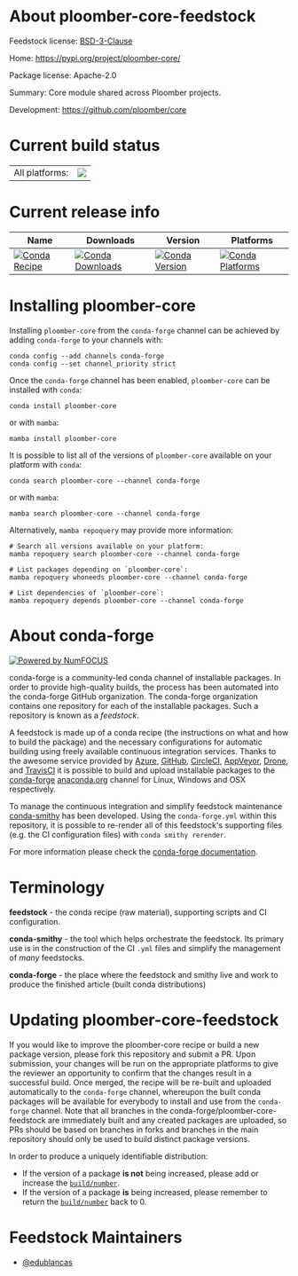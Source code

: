 About ploomber-core-feedstock
=============================

Feedstock license: [BSD-3-Clause](https://github.com/conda-forge/ploomber-core-feedstock/blob/main/LICENSE.txt)

Home: https://pypi.org/project/ploomber-core/

Package license: Apache-2.0

Summary: Core module shared across Ploomber projects.

Development: https://github.com/ploomber/core

Current build status
====================


<table><tr><td>All platforms:</td>
    <td>
      <a href="https://dev.azure.com/conda-forge/feedstock-builds/_build/latest?definitionId=17210&branchName=main">
        <img src="https://dev.azure.com/conda-forge/feedstock-builds/_apis/build/status/ploomber-core-feedstock?branchName=main">
      </a>
    </td>
  </tr>
</table>

Current release info
====================

| Name | Downloads | Version | Platforms |
| --- | --- | --- | --- |
| [![Conda Recipe](https://img.shields.io/badge/recipe-ploomber--core-green.svg)](https://anaconda.org/conda-forge/ploomber-core) | [![Conda Downloads](https://img.shields.io/conda/dn/conda-forge/ploomber-core.svg)](https://anaconda.org/conda-forge/ploomber-core) | [![Conda Version](https://img.shields.io/conda/vn/conda-forge/ploomber-core.svg)](https://anaconda.org/conda-forge/ploomber-core) | [![Conda Platforms](https://img.shields.io/conda/pn/conda-forge/ploomber-core.svg)](https://anaconda.org/conda-forge/ploomber-core) |

Installing ploomber-core
========================

Installing `ploomber-core` from the `conda-forge` channel can be achieved by adding `conda-forge` to your channels with:

```
conda config --add channels conda-forge
conda config --set channel_priority strict
```

Once the `conda-forge` channel has been enabled, `ploomber-core` can be installed with `conda`:

```
conda install ploomber-core
```

or with `mamba`:

```
mamba install ploomber-core
```

It is possible to list all of the versions of `ploomber-core` available on your platform with `conda`:

```
conda search ploomber-core --channel conda-forge
```

or with `mamba`:

```
mamba search ploomber-core --channel conda-forge
```

Alternatively, `mamba repoquery` may provide more information:

```
# Search all versions available on your platform:
mamba repoquery search ploomber-core --channel conda-forge

# List packages depending on `ploomber-core`:
mamba repoquery whoneeds ploomber-core --channel conda-forge

# List dependencies of `ploomber-core`:
mamba repoquery depends ploomber-core --channel conda-forge
```


About conda-forge
=================

[![Powered by
NumFOCUS](https://img.shields.io/badge/powered%20by-NumFOCUS-orange.svg?style=flat&colorA=E1523D&colorB=007D8A)](https://numfocus.org)

conda-forge is a community-led conda channel of installable packages.
In order to provide high-quality builds, the process has been automated into the
conda-forge GitHub organization. The conda-forge organization contains one repository
for each of the installable packages. Such a repository is known as a *feedstock*.

A feedstock is made up of a conda recipe (the instructions on what and how to build
the package) and the necessary configurations for automatic building using freely
available continuous integration services. Thanks to the awesome service provided by
[Azure](https://azure.microsoft.com/en-us/services/devops/), [GitHub](https://github.com/),
[CircleCI](https://circleci.com/), [AppVeyor](https://www.appveyor.com/),
[Drone](https://cloud.drone.io/welcome), and [TravisCI](https://travis-ci.com/)
it is possible to build and upload installable packages to the
[conda-forge](https://anaconda.org/conda-forge) [anaconda.org](https://anaconda.org/)
channel for Linux, Windows and OSX respectively.

To manage the continuous integration and simplify feedstock maintenance
[conda-smithy](https://github.com/conda-forge/conda-smithy) has been developed.
Using the ``conda-forge.yml`` within this repository, it is possible to re-render all of
this feedstock's supporting files (e.g. the CI configuration files) with ``conda smithy rerender``.

For more information please check the [conda-forge documentation](https://conda-forge.org/docs/).

Terminology
===========

**feedstock** - the conda recipe (raw material), supporting scripts and CI configuration.

**conda-smithy** - the tool which helps orchestrate the feedstock.
                   Its primary use is in the construction of the CI ``.yml`` files
                   and simplify the management of *many* feedstocks.

**conda-forge** - the place where the feedstock and smithy live and work to
                  produce the finished article (built conda distributions)


Updating ploomber-core-feedstock
================================

If you would like to improve the ploomber-core recipe or build a new
package version, please fork this repository and submit a PR. Upon submission,
your changes will be run on the appropriate platforms to give the reviewer an
opportunity to confirm that the changes result in a successful build. Once
merged, the recipe will be re-built and uploaded automatically to the
`conda-forge` channel, whereupon the built conda packages will be available for
everybody to install and use from the `conda-forge` channel.
Note that all branches in the conda-forge/ploomber-core-feedstock are
immediately built and any created packages are uploaded, so PRs should be based
on branches in forks and branches in the main repository should only be used to
build distinct package versions.

In order to produce a uniquely identifiable distribution:
 * If the version of a package **is not** being increased, please add or increase
   the [``build/number``](https://docs.conda.io/projects/conda-build/en/latest/resources/define-metadata.html#build-number-and-string).
 * If the version of a package **is** being increased, please remember to return
   the [``build/number``](https://docs.conda.io/projects/conda-build/en/latest/resources/define-metadata.html#build-number-and-string)
   back to 0.

Feedstock Maintainers
=====================

* [@edublancas](https://github.com/edublancas/)


